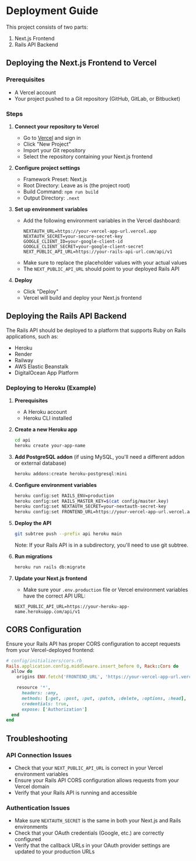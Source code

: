 # Deployment Guide

This project consists of two parts:

1. Next.js Frontend
2. Rails API Backend

## Deploying the Next.js Frontend to Vercel

### Prerequisites

- A Vercel account
- Your project pushed to a Git repository (GitHub, GitLab, or Bitbucket)

### Steps

1. **Connect your repository to Vercel**

   - Go to [Vercel](https://vercel.com) and sign in
   - Click "New Project"
   - Import your Git repository
   - Select the repository containing your Next.js frontend

2. **Configure project settings**

   - Framework Preset: Next.js
   - Root Directory: Leave as is (the project root)
   - Build Command: `npm run build`
   - Output Directory: `.next`

3. **Set up environment variables**

   - Add the following environment variables in the Vercel dashboard:
     ```
     NEXTAUTH_URL=https://your-vercel-app-url.vercel.app
     NEXTAUTH_SECRET=your-secure-secret-key
     GOOGLE_CLIENT_ID=your-google-client-id
     GOOGLE_CLIENT_SECRET=your-google-client-secret
     NEXT_PUBLIC_API_URL=https://your-rails-api-url.com/api/v1
     ```
   - Make sure to replace the placeholder values with your actual values
   - The `NEXT_PUBLIC_API_URL` should point to your deployed Rails API

4. **Deploy**
   - Click "Deploy"
   - Vercel will build and deploy your Next.js frontend

## Deploying the Rails API Backend

The Rails API should be deployed to a platform that supports Ruby on Rails applications, such as:

- Heroku
- Render
- Railway
- AWS Elastic Beanstalk
- DigitalOcean App Platform

### Deploying to Heroku (Example)

1. **Prerequisites**

   - A Heroku account
   - Heroku CLI installed

2. **Create a new Heroku app**

   ```bash
   cd api
   heroku create your-app-name
   ```

3. **Add PostgreSQL addon** (if using MySQL, you'll need a different addon or external database)

   ```bash
   heroku addons:create heroku-postgresql:mini
   ```

4. **Configure environment variables**

   ```bash
   heroku config:set RAILS_ENV=production
   heroku config:set RAILS_MASTER_KEY=$(cat config/master.key)
   heroku config:set NEXTAUTH_SECRET=your-nextauth-secret-key
   heroku config:set FRONTEND_URL=https://your-vercel-app-url.vercel.app
   ```

5. **Deploy the API**

   ```bash
   git subtree push --prefix api heroku main
   ```

   Note: If your Rails API is in a subdirectory, you'll need to use git subtree.

6. **Run migrations**

   ```bash
   heroku run rails db:migrate
   ```

7. **Update your Next.js frontend**
   - Make sure your `.env.production` file or Vercel environment variables have the correct API URL:
   ```
   NEXT_PUBLIC_API_URL=https://your-heroku-app-name.herokuapp.com/api/v1
   ```

## CORS Configuration

Ensure your Rails API has proper CORS configuration to accept requests from your Vercel-deployed frontend:

```ruby
# config/initializers/cors.rb
Rails.application.config.middleware.insert_before 0, Rack::Cors do
  allow do
    origins ENV.fetch('FRONTEND_URL', 'https://your-vercel-app-url.vercel.app')

    resource '*',
      headers: :any,
      methods: [:get, :post, :put, :patch, :delete, :options, :head],
      credentials: true,
      expose: ['Authorization']
  end
end
```

## Troubleshooting

### API Connection Issues

- Check that your `NEXT_PUBLIC_API_URL` is correct in your Vercel environment variables
- Ensure your Rails API CORS configuration allows requests from your Vercel domain
- Verify that your Rails API is running and accessible

### Authentication Issues

- Make sure `NEXTAUTH_SECRET` is the same in both your Next.js and Rails environments
- Check that your OAuth credentials (Google, etc.) are correctly configured
- Verify that the callback URLs in your OAuth provider settings are updated to your production URLs
